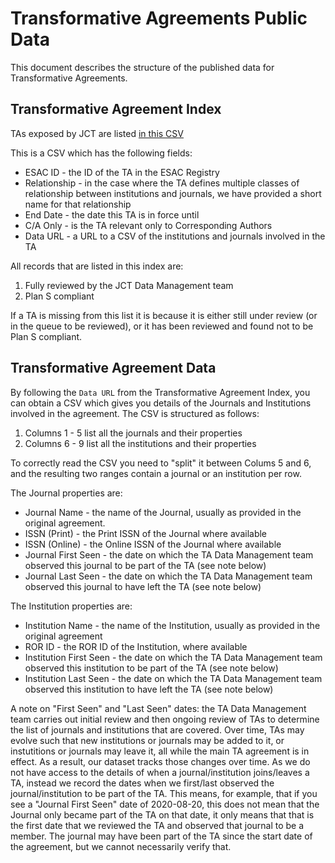 # Transformative Agreements Public Data

This document describes the structure of the published data for Transformative Agreements.

## Transformative Agreement Index

TAs exposed by JCT are listed [in this CSV](https://docs.google.com/spreadsheets/d/e/2PACX-1vStezELi7qnKcyE8OiO2OYx2kqQDOnNsDX1JfAsK487n2uB_Dve5iDTwhUFfJ7eFPDhEjkfhXhqVTGw/pub?gid=1130349201&single=true&output=csv)

This is a CSV which has the following fields:

* ESAC ID - the ID of the TA in the ESAC Registry
* Relationship - in the case where the TA defines multiple classes of relationship between institutions and journals, we have provided a short name
for that relationship
* End Date - the date this TA is in force until
* C/A Only - is the TA relevant only to Corresponding Authors
* Data URL - a URL to a CSV of the institutions and journals involved in the TA

All records that are listed in this index are:

1. Fully reviewed by the JCT Data Management team
2. Plan S compliant

If a TA is missing from this list it is because it is either still under review (or in the queue to be reviewed), or it has been reviewed and found not to
be Plan S compliant.


## Transformative Agreement Data

By following the `Data URL` from the Transformative Agreement Index, you can obtain a CSV which gives you details of the Journals and Institutions involved
in the agreement.  The CSV is structured as follows:

1. Columns 1 - 5 list all the journals and their properties
2. Columns 6 - 9 list all the institutions and their properties

To correctly read the CSV you need to "split" it between Colums 5 and 6, and the resulting two ranges contain a journal or an institution per row.

The Journal properties are:

* Journal Name - the name of the Journal, usually as provided in the original agreement.
* ISSN (Print) - the Print ISSN of the Journal where available
* ISSN (Online) - the Online ISSN of the Journal where available
* Journal First Seen - the date on which the TA Data Management team observed this journal to be part of the TA (see note below)
* Journal Last Seen - the date on which the TA Data Management team observed this journal to have left the TA (see note below)

The Institution properties are:

* Institution Name - the name of the Institution, usually as provided in the original agreement
* ROR ID - the ROR ID of the Institution, where available
* Institution First Seen - the date on which the TA Data Management team observed this institution to be part of the TA (see note below)
* Institution Last Seen - the date on which the TA Data Management team observed this institution to have left the TA (see note below)

A note on "First Seen" and "Last Seen" dates: the TA Data Management team carries out initial review and then ongoing review of TAs to determine the list
of journals and institutions that are covered.  Over time, TAs may evolve such that new institutions or journals may be added to it, or instutitions or
journals may leave it, all while the main TA agreement is in effect.  As a result, our dataset tracks those changes over time.  As we do not have access to
the details of when a journal/institution joins/leaves a TA, instead we record the dates when we first/last observed the journal/institution to be part of the
TA.  This means, for example, that if you see a "Journal First Seen" date of 2020-08-20, this does not mean that the Journal only became part of the TA on that
date, it only means that that is the first date that we reviewed the TA and observed that journal to be a member.  The journal may have been part of the TA
since the start date of the agreement, but we cannot necessarily verify that.